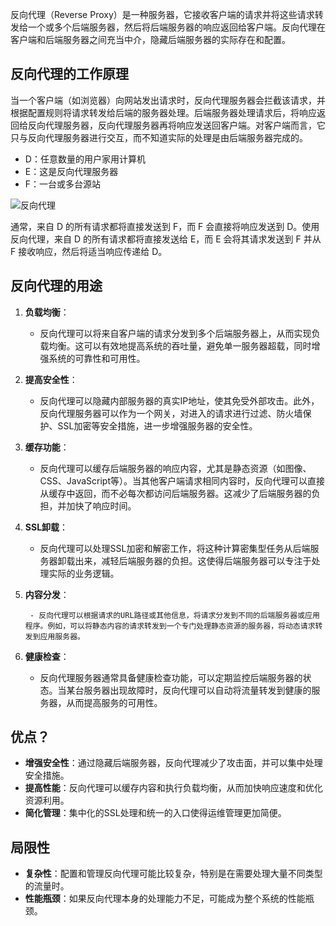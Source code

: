 反向代理（Reverse Proxy）是一种服务器，它接收客户端的请求并将这些请求转发给一个或多个后端服务器，然后将后端服务器的响应返回给客户端。反向代理在客户端和后端服务器之间充当中介，隐藏后端服务器的实际存在和配置。

## 反向代理的工作原理

当一个客户端（如浏览器）向网站发出请求时，反向代理服务器会拦截该请求，并根据配置规则将请求转发给后端的服务器处理。后端服务器处理请求后，将响应返回给反向代理服务器，反向代理服务器再将响应发送回客户端。对客户端而言，它只与反向代理服务器进行交互，而不知道实际的处理是由后端服务器完成的。

-   D：任意数量的用户家用计算机
-   E：这是反向代理服务器
-   F：一台或多台源站

![反向代理](https://cloud.intro-iu.top:738/d/ThreeBody/ZeroHzzzzPic/202408210020133.png)

通常，来自 D 的所有请求都将直接发送到 F，而 F 会直接将响应发送到 D。使用反向代理，来自 D 的所有请求都将直接发送给 E，而 E 会将其请求发送到 F 并从 F 接收响应，然后将适当响应传递给 D。

## 反向代理的用途

1. **负载均衡**：

    - 反向代理可以将来自客户端的请求分发到多个后端服务器上，从而实现负载均衡。这可以有效地提高系统的吞吐量，避免单一服务器超载，同时增强系统的可靠性和可用性。

2. **提高安全性**：

    - 反向代理可以隐藏内部服务器的真实IP地址，使其免受外部攻击。此外，反向代理服务器可以作为一个网关，对进入的请求进行过滤、防火墙保护、SSL加密等安全措施，进一步增强服务器的安全性。

3. **缓存功能**：

    - 反向代理可以缓存后端服务器的响应内容，尤其是静态资源（如图像、CSS、JavaScript等）。当其他客户端请求相同内容时，反向代理可以直接从缓存中返回，而不必每次都访问后端服务器。这减少了后端服务器的负担，并加快了响应时间。

4. **SSL卸载**：

    - 反向代理可以处理SSL加密和解密工作，将这种计算密集型任务从后端服务器卸载出来，减轻后端服务器的负担。这使得后端服务器可以专注于处理实际的业务逻辑。

5. **内容分发**：

	    - 反向代理可以根据请求的URL路径或其他信息，将请求分发到不同的后端服务器或应用程序。例如，可以将静态内容的请求转发到一个专门处理静态资源的服务器，将动态请求转发到应用服务器。

6. **健康检查**：

    - 反向代理服务器通常具备健康检查功能，可以定期监控后端服务器的状态。当某台服务器出现故障时，反向代理可以自动将流量转发到健康的服务器，从而提高服务的可用性。

## 优点？

-   **增强安全性**：通过隐藏后端服务器，反向代理减少了攻击面，并可以集中处理安全措施。
-   **提高性能**：反向代理可以缓存内容和执行负载均衡，从而加快响应速度和优化资源利用。
-   **简化管理**：集中化的SSL处理和统一的入口使得运维管理更加简便。

## 局限性

-   **复杂性**：配置和管理反向代理可能比较复杂，特别是在需要处理大量不同类型的流量时。
-   **性能瓶颈**：如果反向代理本身的处理能力不足，可能成为整个系统的性能瓶颈。

